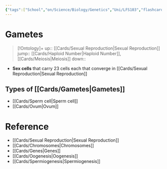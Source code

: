 ```yaml
---
{"tags":["School","on/Science/Biology/Genetics","Uni/LFS103","flashcards/LFS103"],"date created":"2022-03-07 Mon","edited":"2023-04-06 Thu","dg-publish":true,"permalink":"/cards/gametes/","dgPassFrontmatter":true}
---
```


# Gametes

> [!Ontology]+
> up:: [[Cards/Sexual Reproduction\|Sexual Reproduction]]
> jump:: [[Cards/Haploid Number\|Haploid Number]], [[Cards/Meiosis\|Meiosis]]
> down:: 

- **Sex cells** that carry 23 cells each that converge in [[Cards/Sexual Reproduction\|Sexual Reproduction]]

## Types of [[Cards/Gametes\|Gametes]]
- [[Cards/Sperm cell\|Sperm cell]]
- [[Cards/Ovum\|Ovum]]

# Reference
- [[Cards/Sexual Reproduction\|Sexual Reproduction]]
- [[Cards/Chromosomes\|Chromosomes]]
- [[Cards/Genes\|Genes]]
- [[Cards/Oogenesis\|Oogenesis]]
- [[Cards/Spermiogenesis\|Spermiogenesis]]